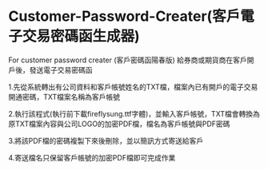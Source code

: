 # Customer-Password-Creater(客戶電子交易密碼函生成器)
For customer password creater (客戶密碼函陽春版)
給券商或期貨商在客戶開戶後，發送電子交易密碼函

1.先從系統轉出有公司資料和客戶帳號姓名的TXT檔，檔案內已有開戶的電子交易開通密碼，TXT檔案名稱為客戶帳號

2.執行該程式(執行前下載fireflysung.ttf字體)，並輸入客戶帳號，TXT檔會轉換為原TXT檔案內容與公司LOGO的加密PDF檔，檔名為客戶帳號與PDF密碼

3.將該PDF檔的密碼複製下來後刪除，並以簡訊方式寄送給客戶

4.寄送檔名只保留客戶帳號的加密PDF檔即可完成作業
